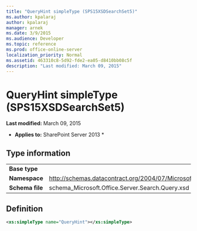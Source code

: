```yaml
---
title: "QueryHint simpleType (SPS15XSDSearchSet5)"
ms.author: kpalaraj
author: kpalaraj
manager: arnek
ms.date: 3/9/2015
ms.audience: Developer
ms.topic: reference
ms.prod: office-online-server
localization_priority: Normal
ms.assetid: 463310c8-5d92-fde2-ea05-d8410bb08c5f
description: "Last modified: March 09, 2015"
---
```


# QueryHint simpleType (SPS15XSDSearchSet5)

 **Last modified:** March 09, 2015 
  
 * **Applies to:** SharePoint Server 2013 * 
  
## Type information

|||
|:-----|:-----|
|**Base type** <br/> ||
|**Namespace** <br/> |http://schemas.datacontract.org/2004/07/Microsoft.Office.Server.Search.Query  <br/> |
|**Schema file** <br/> |schema_Microsoft.Office.Server.Search.Query.xsd  <br/> |
   
## Definition

```XML
<xs:simpleType name="QueryHint"></xs:simpleType>

```


